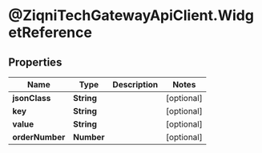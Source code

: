 # @ZiqniTechGatewayApiClient.WidgetReference

## Properties

Name | Type | Description | Notes
------------ | ------------- | ------------- | -------------
**jsonClass** | **String** |  | [optional] 
**key** | **String** |  | [optional] 
**value** | **String** |  | [optional] 
**orderNumber** | **Number** |  | [optional] 


